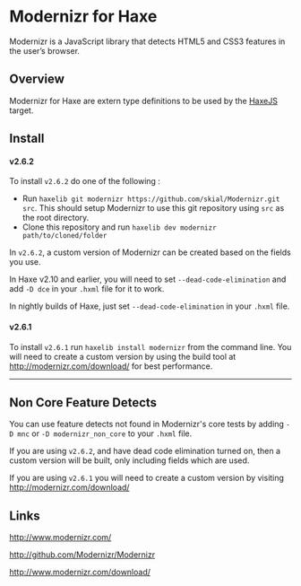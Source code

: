 # Modernizr for Haxe #

Modernizr is a JavaScript library that detects HTML5 and CSS3 features in the user’s browser.

## Overview ##

Modernizr for Haxe are extern type definitions to be used by the [HaxeJS](http://www.haxejs.org/) target.

## Install ##

#### v2.6.2 ####

To install ```v2.6.2``` do one of the following :

- Run ```haxelib git modernizr https://github.com/skial/Modernizr.git src```. This should setup Modernizr to use this git repository using ```src``` as the root directory.
- Clone this repository and run ```haxelib dev modernizr path/to/cloned/folder```

In ```v2.6.2```, a custom version of Modernizr can be created based on the fields you use.

In Haxe v2.10 and earlier, you will need to set ```--dead-code-elimination``` and add ```-D dce``` in your ```.hxml``` file for it to work.

In nightly builds of Haxe, just set ```--dead-code-elimination``` in your ```.hxml``` file.

#### v2.6.1 ####

To install ```v2.6.1``` run ```haxelib install modernizr``` from the command line. You will need to create a custom version by using the build tool at http://modernizr.com/download/ for best performance.

---

## Non Core Feature Detects ##

You can use feature detects not found in Modernizr's core tests by adding ```-D mnc``` or ```-D modernizr_non_core``` to your ```.hxml``` file.

If you are using ```v2.6.2```, and have dead code elimination turned on, then a custom version will be built, only including fields which are used.

If you are using ```v2.6.1``` you will need to create a custom version by visiting http://modernizr.com/download/

## Links ##

http://www.modernizr.com/

http://github.com/Modernizr/Modernizr

http://www.modernizr.com/download/